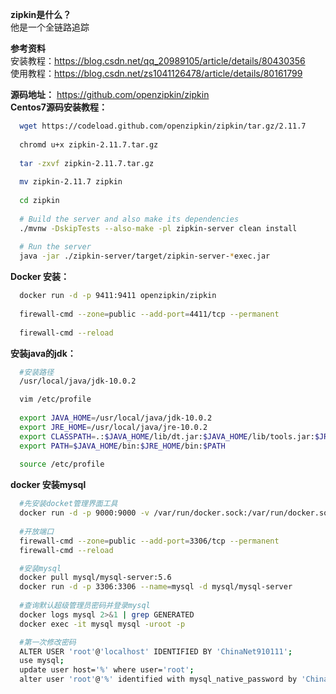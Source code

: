 **zipkin是什么？**  
  他是一个全链路追踪   
  
**参考资料**  
  安装教程：https://blog.csdn.net/qq_20989105/article/details/80430356  
  使用教程：https://blog.csdn.net/zs1041126478/article/details/80161799  
  
**源码地址：** https://github.com/openzipkin/zipkin  
**Centos7源码安装教程：**  
``` BASH
  wget https://codeload.github.com/openzipkin/zipkin/tar.gz/2.11.7
  
  chromd u+x zipkin-2.11.7.tar.gz
  
  tar -zxvf zipkin-2.11.7.tar.gz
  
  mv zipkin-2.11.7 zipkin
  
  cd zipkin
  
  # Build the server and also make its dependencies
  ./mvnw -DskipTests --also-make -pl zipkin-server clean install
  
  # Run the server
  java -jar ./zipkin-server/target/zipkin-server-*exec.jar
```  

**Docker 安装：**
``` Bash
  docker run -d -p 9411:9411 openzipkin/zipkin
  
  firewall-cmd --zone=public --add-port=4411/tcp --permanent  
  
  firewall-cmd --reload
```

**安装java的jdk：**  
``` Bash
  #安装路径
  /usr/local/java/jdk-10.0.2

  vim /etc/profile
  
  export JAVA_HOME=/usr/local/java/jdk-10.0.2
  export JRE_HOME=/usr/local/java/jre-10.0.2
  export CLASSPATH=.:$JAVA_HOME/lib/dt.jar:$JAVA_HOME/lib/tools.jar:$JRE_HOME/lib
  export PATH=$JAVA_HOME/bin:$JRE_HOME/bin:$PATH
  
  source /etc/profile
```

**docker 安装mysql**  
``` Bash
  #先安装docket管理界面工具
  docker run -d -p 9000:9000 -v /var/run/docker.sock:/var/run/docker.sock -v portainer_data:/data portainer/portainer
  
  #开放端口
  firewall-cmd --zone=public --add-port=3306/tcp --permanent
  firewall-cmd --reload

  #安装mysql
  docker pull mysql/mysql-server:5.6
  docker run -d -p 3306:3306 --name=mysql -d mysql/mysql-server
  
  #查询默认超级管理员密码并登录mysql
  docker logs mysql 2>&1 | grep GENERATED
  docker exec -it mysql mysql -uroot -p

  #第一次修改密码
  ALTER USER 'root'@'localhost' IDENTIFIED BY 'ChinaNet910111'; 
  use mysql;
  update user host='%' where user='root';
  alter user 'root'@'%' identified with mysql_native_password by 'ChinaNet910111';
```  
